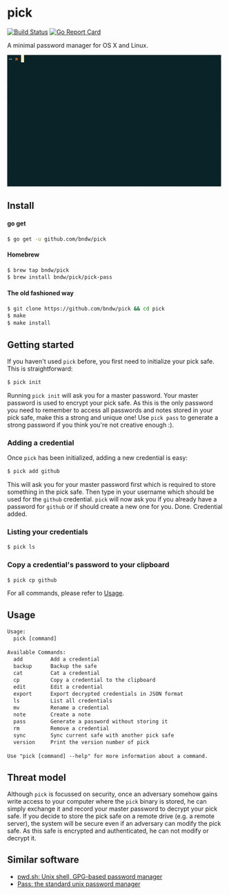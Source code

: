 pick
====
[![Build Status](https://travis-ci.org/bndw/pick.svg?branch=master)](https://travis-ci.org/bndw/pick)
[![Go Report Card](https://goreportcard.com/badge/github.com/bndw/pick)](https://goreportcard.com/report/github.com/bndw/pick)

A minimal password manager for OS X and Linux.

![demo](./demo.gif)

## Install

#### go get
```sh
$ go get -u github.com/bndw/pick
```

#### Homebrew
```sh
$ brew tap bndw/pick
$ brew install bndw/pick/pick-pass
```

#### The old fashioned way
```sh
$ git clone https://github.com/bndw/pick && cd pick
$ make
$ make install
```

## Getting started

If you haven't used `pick` before, you first need to initialize your pick safe. This is straightforward:
```sh
$ pick init
```
Running `pick init` will ask you for a master password. Your master password is used to encrypt your pick safe. As this is the only password you need to remember to access all passwords and notes stored in your pick safe, make this a strong and unique one! Use `pick pass` to generate a strong password if you think you're not creative enough :).

### Adding a credential

Once `pick` has been initialized, adding a new credential is easy:
```sh
$ pick add github
```
This will ask you for your master password first which is required to store something in the pick safe.
Then type in your username which should be used for the `github` credential.
`pick` will now ask you if you already have a password for `github` or if should create a new one for you.
Done. Credential added.

### Listing your credentials

```sh
$ pick ls
```

### Copy a credential's password to your clipboard

```sh
$ pick cp github
```

For all commands, please refer to [Usage](#usage).

## Usage
```
Usage:
  pick [command]

Available Commands:
  add         Add a credential
  backup      Backup the safe
  cat         Cat a credential
  cp          Copy a credential to the clipboard
  edit        Edit a credential
  export      Export decrypted credentials in JSON format
  ls          List all credentials
  mv          Rename a credential
  note        Create a note
  pass        Generate a password without storing it
  rm          Remove a credential
  sync        Sync current safe with another pick safe
  version     Print the version number of pick

Use "pick [command] --help" for more information about a command.
```

## Threat model

Although `pick` is focussed on security, once an adversary somehow gains write access to your computer where the `pick` binary is stored, he can simply exchange it and record your master password to decrypt your pick safe.
If you decide to store the pick safe on a remote drive (e.g. a remote server), the system will be secure even if an adversary can modify the pick safe. As this safe is encrypted and authenticated, he can not modify or decrypt it.

## Similar software
* [pwd.sh: Unix shell, GPG-based password manager](https://github.com/drduh/pwd.sh)
* [Pass: the standard unix password manager](https://www.passwordstore.org/)

